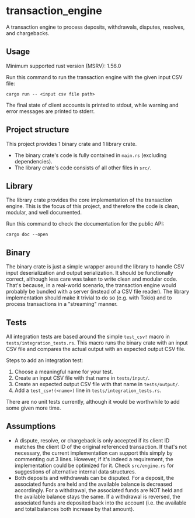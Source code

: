 # transaction_engine

A transaction engine to process deposits, withdrawals, disputes, resolves, and chargebacks.

## Usage

Minimum supported rust version (MSRV): 1.56.0

Run this command to run the transaction engine with the given input CSV file:
```
cargo run -- <input csv file path>
```

The final state of client accounts is printed to stdout, while warning and error messages are printed to stderr.

## Project structure

This project provides 1 binary crate and 1 library crate.

- The binary crate's code is fully contained in `main.rs` (excluding dependencies).
- The library crate's code consists of all other files in `src/`.

## Library

The library crate provides the core implementation of the transaction engine. This is the focus of this project, and therefore the code is clean, modular, and well documented.

Run this command to check the documentation for the public API:
```
cargo doc --open
```

## Binary

The binary crate is just a simple wrapper around the library to handle CSV input deserialization and output serialization. It should be functionally correct, although less care was taken to write clean and modular code. That's because, in a real-world scenario, the transaction engine would probably be bundled with a server (instead of a CSV file reader). The library implementation should make it trivial to do so (e.g. with Tokio) and to process transactions in a "streaming" manner.

## Tests

All integration tests are based around the simple `test_csv!` macro in `tests/integration_tests.rs`. This macro runs the binary crate with an input CSV file and compares the actual output with an expected output CSV file.

Steps to add an integration test:

1. Choose a meaningful name for your test.
2. Create an input CSV file with that name in `tests/input/`.
3. Create an expected output CSV file with that name in `tests/output/`.
4. Add a `test_csv!(<name>)` line in `tests/integration_tests.rs`.

There are no unit tests currently, although it would be worthwhile to add some given more time.

## Assumptions

- A dispute, resolve, or chargeback is only accepted if its client ID matches the client ID of the original referenced transaction. If that's not necessary, the current implementation can support this simply by commenting out 3 lines. However, if it's indeed a requirement, the implementation could be optimized for it. Check `src/engine.rs` for suggestions of alternative internal data structures.
- Both deposits and withdrawals can be disputed. For a deposit, the associated funds are held and the available balance is decreased accordingly. For a withdrawal, the associated funds are NOT held and the available balance stays the same. If a withdrawal is reversed, the associated funds are deposited back into the account (i.e. the available and total balances both increase by that amount).
